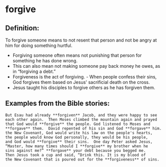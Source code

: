 forgive
=======

###

Definition:
-----------

To forgive someone means to not resent that person and not be angry at
him for doing something hurtful.

-   Forgiving someone often means not punishing that person for
    something he has done wrong.
-   This can also mean not making someone pay back money he owes, as in
    “forgiving a debt.”
-   Forgiveness is the act of forgiving.  -   When people confess their
sins, God forgives them based on Jesus'
    sacrificial death on the cross.
-   Jesus taught his disciples to forgive others as he has forgiven
    them.

Examples from the Bible stories:
--------------------------------

    But Esau had already **forgiven** Jacob, and they were happy to see
    each other again.  Then Moses climbed the mountain again and prayed
    that God would **forgive** the people. God listened to Moses and
    **forgave** them.  David repented of his sin and God **forgave** him.
    the New Covenant, God would write his law on the people's hearts,
    the people would know God personally, they would be his people,
    and God would **forgive** their sins.  One day Peter asked Jesus,
    “Master, how many times should I **forgive** my brother when he
    sins against me?” **forgave** your debt because you begged me.
    Then Jesus took a cup and said, “Drink this. It is my blood of
    the New Covenant that is poured out for the **forgiveness** of sins.
